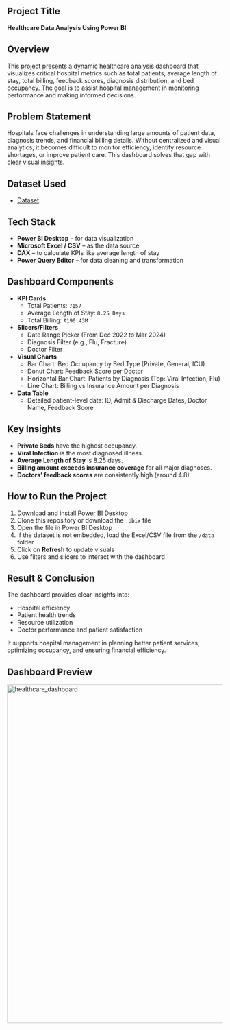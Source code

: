 ## Project Title
**Healthcare Data Analysis Using Power BI**
## Overview
This project presents a dynamic healthcare analysis dashboard that visualizes critical hospital metrics such as total patients, average length of stay, total billing, feedback scores, diagnosis distribution, and bed occupancy. The goal is to assist hospital management in monitoring performance and making informed decisions.
## Problem Statement
Hospitals face challenges in understanding large amounts of patient data, diagnosis trends, and financial billing details. Without centralized and visual analytics, it becomes difficult to monitor efficiency, identify resource shortages, or improve patient care. This dashboard solves that gap with clear visual insights.
## Dataset Used
- <a href="https://github.com/manshipriya01/healthcare_dashboard.pbix/blob/main/healthcare_data_analysis.xlsx">Dataset</a>
## Tech Stack
- **Power BI Desktop** – for data visualization
- **Microsoft Excel / CSV** – as the data source
- **DAX** – to calculate KPIs like average length of stay
- **Power Query Editor** – for data cleaning and transformation
## Dashboard Components
- **KPI Cards**
  - Total Patients: `7157`
  - Average Length of Stay: `8.25 Days`
  - Total Billing: `₹190.43M`
- **Slicers/Filters**
  - Date Range Picker (From Dec 2022 to Mar 2024)
  - Diagnosis Filter (e.g., Flu, Fracture)
  - Doctor Filter
- **Visual Charts**
  - Bar Chart: Bed Occupancy by Bed Type (Private, General, ICU)
  - Donut Chart: Feedback Score per Doctor
  - Horizontal Bar Chart: Patients by Diagnosis (Top: Viral Infection, Flu)
  - Line Chart: Billing vs Insurance Amount per Diagnosis
- **Data Table**
  - Detailed patient-level data: ID, Admit & Discharge Dates, Doctor Name, Feedback Score
 ## Key Insights
 - **Private Beds** have the highest occupancy.
- **Viral Infection** is the most diagnosed illness.
- **Average Length of Stay** is 8.25 days.
- **Billing amount exceeds insurance coverage** for all major diagnoses.
- **Doctors’ feedback scores** are consistently high (around 4.8).
## How to Run the Project
1. Download and install [Power BI Desktop](https://powerbi.microsoft.com/desktop/)
2. Clone this repository or download the `.pbix` file
3. Open the file in Power BI Desktop
4. If the dataset is not embedded, load the Excel/CSV file from the `/data` folder
5. Click on **Refresh** to update visuals
6. Use filters and slicers to interact with the dashboard
## Result & Conclusion
The dashboard provides clear insights into:
- Hospital efficiency
- Patient health trends
- Resource utilization
- Doctor performance and patient satisfaction
  
It supports hospital management in planning better patient services, optimizing occupancy, and ensuring financial efficiency.
## Dashboard Preview
<img width="1307" height="790" alt="healthcare_dashboard" src="https://github.com/user-attachments/assets/b074dee9-e761-4df9-b62a-0ab0558aa1a4" />



    
 























 










